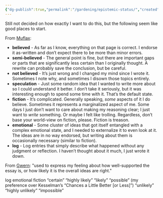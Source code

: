 ```yaml
---
{"dg-publish":true,"permalink":"/gardening/epistemic-status/","created":"2024-07-22T14:32:48.000+08:00","updated":"2024-07-23T11:01:10.000+08:00"}
---
```



Still not decided on how exactly I want to do this, but the following seem like good places to start.

From [Muflax](https://webcitation.org/6DuYcqyQ3):
- **believed** - As far as I know, everything on that page is correct. I endorse it as-written and don’t expect there to be more than minor errors.
- **semi-believed** - The general point is fine, but there are important gaps or parts that are significantly less certain than I originally thought. A rewrite can probably save the conclusion, but be careful.
- **not believed** - It’s just wrong and I changed my mind since I wrote it. Sometimes I note why, and sometimes I disown those topics entirely.
- **speculation** - Just some random idea that I wanted to write more about so I could understand it better. I don’t take it seriously, but it was interesting enough to spend some time with it. That’s the default state.
- **fiction** - It’s complicated. Generally speaking, _some_ aspects of it I do believe. Sometimes it represents a marginalized aspect of me. Some days I just don’t want to care about making my reasoning clear; I just want to _write_ something. Or maybe I felt like trolling. Regardless, don’t base your world-view on fiction, please. Fiction is treason.
- **emotional** - Some cluster of ideas that got itself entangled with a complex emotional state, and I needed to externalize it to even look at it. The ideas are in no way endorsed, but writing about them is occasionally necessary (similar to fiction).
- **log** - Log entries that simply describe what happened without any judgment or reflection. I haven’t thought about it much, I just wrote it down.

From [Gwern](https://gwern.net/about#confidence-tags): "used to express my feeling about how well-supported the essay is, or how likely it is the overall ideas are right."

log
emotional
fiction
“certain”
“highly likely”
“likely”
“possible” (my preference over Kesselman’s “Chances a Little Better [or Less]”)
“unlikely”
“highly unlikely”
“impossible”


